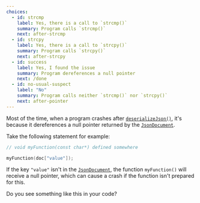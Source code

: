 ```yaml
---
choices:
  - id: strcmp
    label: Yes, there is a call to `strcmp()`
    summary: Program calls `strcmp()`
    next: after-strcmp
  - id: strcpy
    label: Yes, there is a call to `strcpy()`
    summary: Program calls `strcpy()`
    next: after-strcpy
  - id: success
    label: Yes, I found the issue
    summary: Program dereferences a null pointer
    next: /done
  - id: no-usual-suspect
    label: "No"
    summary: Program calls neither `strcmp()` nor `strcpy()`
    next: after-pointer
---
```


Most of the time, when a program crashes after [`deserializeJson()`](/v6/api/json/deserializejson/), it's because it dereferences a null pointer returned by the [`JsonDocument`](/v6/api/jsondocument/).

Take the following statement for example:

```c++
// void myFunction(const char*) defined somewhere

myFunction(doc["value"]);
```

If the key `"value"` isn't in the [`JsonDocument`](/v6/api/jsondocument/), the function `myFunction()` will receive a null pointer, which can cause a crash if the function isn't prepared for this.

Do you see something like this in your code?